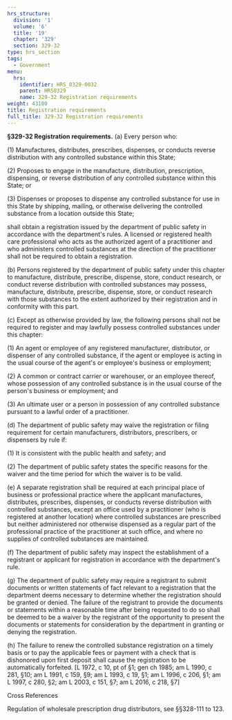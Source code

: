 ```yaml
---
hrs_structure:
  division: '1'
  volume: '6'
  title: '19'
  chapter: '329'
  section: 329-32
type: hrs_section
tags:
  - Government
menu:
  hrs:
    identifier: HRS_0329-0032
    parent: HRS0329
    name: 329-32 Registration requirements
weight: 43100
title: Registration requirements
full_title: 329-32 Registration requirements
---
```

**§329-32 Registration requirements.** (a) Every person who:

(1) Manufactures, distributes, prescribes, dispenses, or conducts reverse distribution with any controlled substance within this State;

(2) Proposes to engage in the manufacture, distribution, prescription, dispensing, or reverse distribution of any controlled substance within this State; or

(3) Dispenses or proposes to dispense any controlled substance for use in this State by shipping, mailing, or otherwise delivering the controlled substance from a location outside this State;

shall obtain a registration issued by the department of public safety in accordance with the department's rules. A licensed or registered health care professional who acts as the authorized agent of a practitioner and who administers controlled substances at the direction of the practitioner shall not be required to obtain a registration.

(b) Persons registered by the department of public safety under this chapter to manufacture, distribute, prescribe, dispense, store, conduct research, or conduct reverse distribution with controlled substances may possess, manufacture, distribute, prescribe, dispense, store, or conduct research with those substances to the extent authorized by their registration and in conformity with this part.

(c) Except as otherwise provided by law, the following persons shall not be required to register and may lawfully possess controlled substances under this chapter:

(1) An agent or employee of any registered manufacturer, distributor, or dispenser of any controlled substance, if the agent or employee is acting in the usual course of the agent's or employee's business or employment;

(2) A common or contract carrier or warehouser, or an employee thereof, whose possession of any controlled substance is in the usual course of the person's business or employment; and

(3) An ultimate user or a person in possession of any controlled substance pursuant to a lawful order of a practitioner.

(d) The department of public safety may waive the registration or filing requirement for certain manufacturers, distributors, prescribers, or dispensers by rule if:

(1) It is consistent with the public health and safety; and

(2) The department of public safety states the specific reasons for the waiver and the time period for which the waiver is to be valid.

(e) A separate registration shall be required at each principal place of business or professional practice where the applicant manufactures, distributes, prescribes, dispenses, or conducts reverse distribution with controlled substances, except an office used by a practitioner (who is registered at another location) where controlled substances are prescribed but neither administered nor otherwise dispensed as a regular part of the professional practice of the practitioner at such office, and where no supplies of controlled substances are maintained.

(f) The department of public safety may inspect the establishment of a registrant or applicant for registration in accordance with the department's rule.

(g) The department of public safety may require a registrant to submit documents or written statements of fact relevant to a registration that the department deems necessary to determine whether the registration should be granted or denied. The failure of the registrant to provide the documents or statements within a reasonable time after being requested to do so shall be deemed to be a waiver by the registrant of the opportunity to present the documents or statements for consideration by the department in granting or denying the registration.

(h) The failure to renew the controlled substance registration on a timely basis or to pay the applicable fees or payment with a check that is dishonored upon first deposit shall cause the registration to be automatically forfeited. [L 1972, c 10, pt of §1; gen ch 1985; am L 1990, c 281, §10; am L 1991, c 159, §9; am L 1993, c 19, §1; am L 1996, c 206, §1; am L 1997, c 280, §2; am L 2003, c 151, §7; am L 2016, c 218, §7]

Cross References

Regulation of wholesale prescription drug distributors, see §§328-111 to 123.